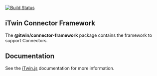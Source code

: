 [![Build Status](https://bentleycs.visualstudio.com/iModelTechnologies/_apis/build/status/iTwin%20Connector%20Frameworks/iTwin.connector-framework?repoName=iTwin%2Fconnector-framework&branchName=main)](https://bentleycs.visualstudio.com/iModelTechnologies/_build/latest?definitionId=5669&repoName=iTwin%2Fconnector-framework&branchName=main)

## iTwin Connector Framework

The **@itwin/connector-framework** package contains the framework to support Connectors.

## Documentation

See the [iTwin.js](https://www.itwinjs.org) documentation for more information.

